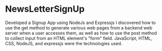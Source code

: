 # NewsLetterSignUp
Developed a Signup App using NodeJs and Expressjs
I discovered how to use the get method to generate various web pages from a backend web server when a user accesses them, as well as how to use the post method to collect input from an HTML element's "form" field.
JavaScript, HTML, CSS, NodeJS, and expressjs were the technologies used.
